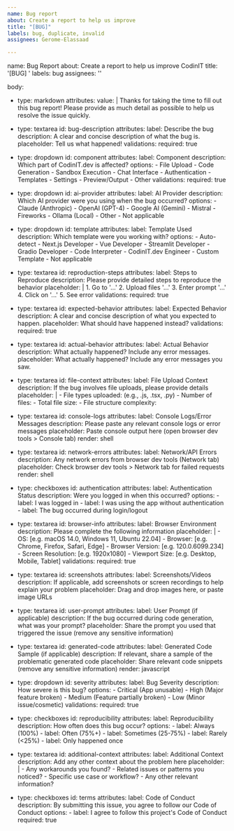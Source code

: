 ```yaml
---
name: Bug report
about: Create a report to help us improve
title: "[BUG]"
labels: bug, duplicate, invalid
assignees: Gerome-Elassaad

---
```


name: Bug Report
about: Create a report to help us improve CodinIT
title: '[BUG] '
labels: bug
assignees: ''

body:
  - type: markdown
    attributes:
      value: |
        Thanks for taking the time to fill out this bug report! Please provide as much detail as possible to help us resolve the issue quickly.

  - type: textarea
    id: bug-description
    attributes:
      label: Describe the bug
      description: A clear and concise description of what the bug is.
      placeholder: Tell us what happened!
    validations:
      required: true

  - type: dropdown
    id: component
    attributes:
      label: Component
      description: Which part of CodinIT.dev is affected?
      options:
        - File Upload
        - Code Generation
        - Sandbox Execution
        - Chat Interface
        - Authentication
        - Templates
        - Settings
        - Preview/Output
        - Other
    validations:
      required: true

  - type: dropdown
    id: ai-provider
    attributes:
      label: AI Provider
      description: Which AI provider were you using when the bug occurred?
      options:
        - Claude (Anthropic)
        - OpenAI (GPT-4)
        - Google AI (Gemini)
        - Mistral
        - Fireworks
        - Ollama (Local)
        - Other
        - Not applicable

  - type: dropdown
    id: template
    attributes:
      label: Template Used
      description: Which template were you working with?
      options:
        - Auto-detect
        - Next.js Developer
        - Vue Developer
        - Streamlit Developer
        - Gradio Developer
        - Code Interpreter
        - CodinIT.dev Engineer
        - Custom Template
        - Not applicable

  - type: textarea
    id: reproduction-steps
    attributes:
      label: Steps to Reproduce
      description: Please provide detailed steps to reproduce the behavior
      placeholder: |
        1. Go to '...'
        2. Upload files '...'
        3. Enter prompt '...'
        4. Click on '...'
        5. See error
    validations:
      required: true

  - type: textarea
    id: expected-behavior
    attributes:
      label: Expected Behavior
      description: A clear and concise description of what you expected to happen.
      placeholder: What should have happened instead?
    validations:
      required: true

  - type: textarea
    id: actual-behavior
    attributes:
      label: Actual Behavior
      description: What actually happened? Include any error messages.
      placeholder: What actually happened? Include any error messages you saw.

  - type: textarea
    id: file-context
    attributes:
      label: File Upload Context
      description: If the bug involves file uploads, please provide details
      placeholder: |
        - File types uploaded: (e.g., .js, .tsx, .py)
        - Number of files: 
        - Total file size: 
        - File structure complexity:

  - type: textarea
    id: console-logs
    attributes:
      label: Console Logs/Error Messages
      description: Please paste any relevant console logs or error messages
      placeholder: Paste console output here (open browser dev tools > Console tab)
      render: shell

  - type: textarea
    id: network-errors
    attributes:
      label: Network/API Errors
      description: Any network errors from browser dev tools (Network tab)
      placeholder: Check browser dev tools > Network tab for failed requests
      render: shell

  - type: checkboxes
    id: authentication
    attributes:
      label: Authentication Status
      description: Were you logged in when this occurred?
      options:
        - label: I was logged in
        - label: I was using the app without authentication
        - label: The bug occurred during login/logout

  - type: textarea
    id: browser-info
    attributes:
      label: Browser Environment
      description: Please complete the following information
      placeholder: |
        - OS: [e.g. macOS 14.0, Windows 11, Ubuntu 22.04]
        - Browser: [e.g. Chrome, Firefox, Safari, Edge]
        - Browser Version: [e.g. 120.0.6099.234]
        - Screen Resolution: [e.g. 1920x1080]
        - Viewport Size: [e.g. Desktop, Mobile, Tablet]
    validations:
      required: true

  - type: textarea
    id: screenshots
    attributes:
      label: Screenshots/Videos
      description: If applicable, add screenshots or screen recordings to help explain your problem
      placeholder: Drag and drop images here, or paste image URLs

  - type: textarea
    id: user-prompt
    attributes:
      label: User Prompt (if applicable)
      description: If the bug occurred during code generation, what was your prompt?
      placeholder: Share the prompt you used that triggered the issue (remove any sensitive information)

  - type: textarea
    id: generated-code
    attributes:
      label: Generated Code Sample (if applicable)
      description: If relevant, share a sample of the problematic generated code
      placeholder: Share relevant code snippets (remove any sensitive information)
      render: javascript

  - type: dropdown
    id: severity
    attributes:
      label: Bug Severity
      description: How severe is this bug?
      options:
        - Critical (App unusable)
        - High (Major feature broken)
        - Medium (Feature partially broken)
        - Low (Minor issue/cosmetic)
    validations:
      required: true

  - type: checkboxes
    id: reproducibility
    attributes:
      label: Reproducibility
      description: How often does this bug occur?
      options:
        - label: Always (100%)
        - label: Often (75%+)
        - label: Sometimes (25-75%)
        - label: Rarely (<25%)
        - label: Only happened once

  - type: textarea
    id: additional-context
    attributes:
      label: Additional Context
      description: Add any other context about the problem here
      placeholder: |
        - Any workarounds you found?
        - Related issues or patterns you noticed?
        - Specific use case or workflow?
        - Any other relevant information?

  - type: checkboxes
    id: terms
    attributes:
      label: Code of Conduct
      description: By submitting this issue, you agree to follow our Code of Conduct
      options:
        - label: I agree to follow this project's Code of Conduct
          required: true
